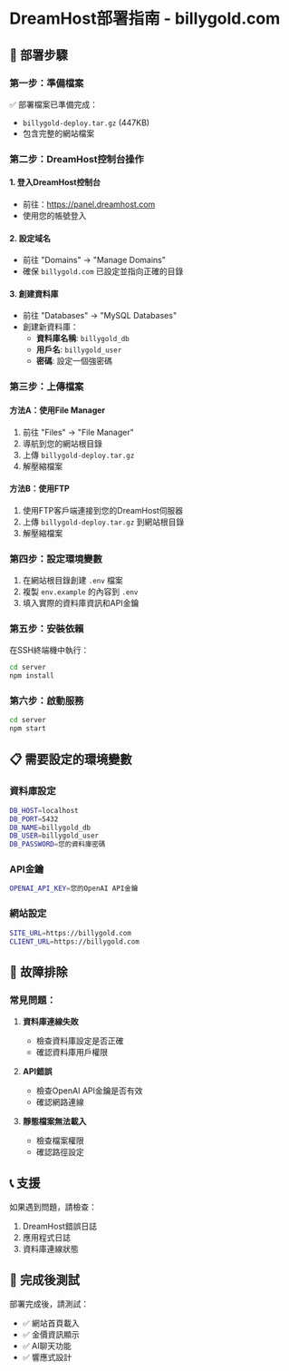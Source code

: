 # DreamHost部署指南 - billygold.com

## 🚀 部署步驟

### 第一步：準備檔案
✅ 部署檔案已準備完成：
- `billygold-deploy.tar.gz` (447KB)
- 包含完整的網站檔案

### 第二步：DreamHost控制台操作

#### 1. 登入DreamHost控制台
- 前往：https://panel.dreamhost.com
- 使用您的帳號登入

#### 2. 設定域名
- 前往 "Domains" → "Manage Domains"
- 確保 `billygold.com` 已設定並指向正確的目錄

#### 3. 創建資料庫
- 前往 "Databases" → "MySQL Databases"
- 創建新資料庫：
  - **資料庫名稱**: `billygold_db`
  - **用戶名**: `billygold_user`
  - **密碼**: 設定一個強密碼

### 第三步：上傳檔案

#### 方法A：使用File Manager
1. 前往 "Files" → "File Manager"
2. 導航到您的網站根目錄
3. 上傳 `billygold-deploy.tar.gz`
4. 解壓縮檔案

#### 方法B：使用FTP
1. 使用FTP客戶端連接到您的DreamHost伺服器
2. 上傳 `billygold-deploy.tar.gz` 到網站根目錄
3. 解壓縮檔案

### 第四步：設定環境變數

1. 在網站根目錄創建 `.env` 檔案
2. 複製 `env.example` 的內容到 `.env`
3. 填入實際的資料庫資訊和API金鑰

### 第五步：安裝依賴

在SSH終端機中執行：
```bash
cd server
npm install
```

### 第六步：啟動服務

```bash
cd server
npm start
```

## 📋 需要設定的環境變數

### 資料庫設定
```bash
DB_HOST=localhost
DB_PORT=5432
DB_NAME=billygold_db
DB_USER=billygold_user
DB_PASSWORD=您的資料庫密碼
```

### API金鑰
```bash
OPENAI_API_KEY=您的OpenAI API金鑰
```

### 網站設定
```bash
SITE_URL=https://billygold.com
CLIENT_URL=https://billygold.com
```

## 🔧 故障排除

### 常見問題：
1. **資料庫連線失敗**
   - 檢查資料庫設定是否正確
   - 確認資料庫用戶權限

2. **API錯誤**
   - 檢查OpenAI API金鑰是否有效
   - 確認網路連線

3. **靜態檔案無法載入**
   - 檢查檔案權限
   - 確認路徑設定

## 📞 支援

如果遇到問題，請檢查：
1. DreamHost錯誤日誌
2. 應用程式日誌
3. 資料庫連線狀態

## 🎯 完成後測試

部署完成後，請測試：
- ✅ 網站首頁載入
- ✅ 金價資訊顯示
- ✅ AI聊天功能
- ✅ 響應式設計 
